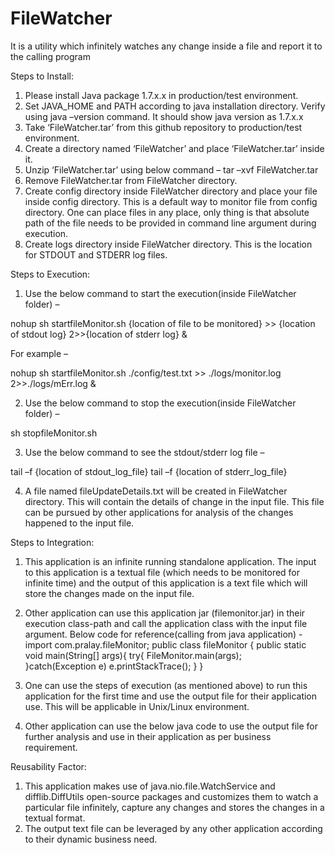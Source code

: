 # FileWatcher
It is a utility which infinitely watches any change inside a file and report it to the calling program

Steps to Install:

1.	Please install Java package 1.7.x.x in production/test environment.
2.	Set JAVA_HOME and PATH according to java installation directory. Verify using java –version command. It should show java version as 1.7.x.x
3.	Take ‘FileWatcher.tar’ from this github repository to production/test environment.
4.	Create a directory named ‘FileWatcher’ and place ‘FileWatcher.tar’ inside it.
5.	Unzip ‘FileWatcher.tar’ using below command –
tar –xvf FileWatcher.tar
6.	Remove FileWatcher.tar from FileWatcher directory.
7.	Create config directory inside FileWatcher directory and place your file inside config directory. This is a default way to monitor file from config directory. One can place files in any place, only thing is that absolute path of the file needs to be provided in command line argument during execution.
8.	Create logs directory inside FileWatcher directory. This is the location for STDOUT and STDERR log files.

Steps to Execution:

1.	Use the below command to start the execution(inside FileWatcher folder) –

nohup sh startfileMonitor.sh {location of file to be monitored} >> {location of stdout log} 2>>{location of stderr log} &

For example – 

nohup sh startfileMonitor.sh ./config/test.txt >> ./logs/monitor.log 2>>./logs/mErr.log &

2.	Use the below command to stop the execution(inside FileWatcher folder) –

sh stopfileMonitor.sh

3.	Use the below command to see the stdout/stderr log file – 

tail –f {location of stdout_log_file}
tail –f {location of stderr_log_file}

4.	A file named fileUpdateDetails.txt will be created in FileWatcher directory. This will contain the details of change in the input file. This file can be pursued by other applications for analysis of the changes happened to the input file.

Steps to Integration:
	
1.	This application is an infinite running standalone application. The input to this application is a textual file (which needs to be monitored for infinite time) and the output of this application is a text file which will store the changes made on the input file.
2.	Other application can use this application jar (filemonitor.jar) in their execution class-path and call the application class with the input file argument. Below code for reference(calling from java application) -
 	import com.pralay.fileMonitor;
	public class fileMonitor {
		public static void main(String[] args){
			try{
				FileMonitor.main(args);				
			}catch(Exception e)
				e.printStackTrace();
		}
	}
	
3.	One can use the steps of execution (as mentioned above) to run this application for the first time and use the output file for their application use. This will be applicable in Unix/Linux environment.
4.	Other application can use the below java code to use the output file for further analysis and use in their application as per business requirement. 

Reusability Factor:
	
1.	This application makes use of java.nio.file.WatchService and difflib.DiffUtils open-source packages and customizes them to watch a particular file infinitely, capture any changes and stores the changes in a textual format.
2.	The output text file can be leveraged by any other application according to their dynamic business need.

